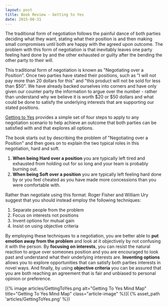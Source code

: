 ```yaml
---
layout: post
title: Book Review - Getting to Yes
date: 2015-08-31
---
```


The traditional form of negotiation follows the painful dance of both parties
deciding what they want, stating what their position is and then making small
compromises until both are happy with the agreed upon outcome. The problem with
this form of negotiation is that inevitably leaves one party feeling hard done
by and the other exhausted or guilty after the bending the other party to their
will.

<!--more-->

This traditional form of negotiation is known as "Negotiating over a Position".
Once two parties have stated their positions, such as "I will not pay more than
20 dollars for this" and "this product will not be sold for less than $50". We
have already backed ourselves into corners and have only given our counter
party the information to argue over the number - rather than understand why we
believe it is worth $20 or $50 dollars and what could be done to satisfy the
underlying interests that are supporting our stated positions.

[Getting to Yes](http://www.amazon.com/Getting-Yes-Negotiating-Agreement-Without/dp/0140157352)
provides a simple set of four steps to apply to any negotiation
scenario to help achieve an outcome that both parties can be satisfied with and
that explores all options.

The book starts out by describing the problem of "Negotiating over a Position"
and then goes on to explain the two typical roles in this negotiation,
hard and soft.

1. **When being Hard over a position** you are typically left tired and exhausted
   from holding out for so long and your team is probably burning out.
2. **When being Soft over a position** you are typically left feeling hard done
   by or you feel cheated as you have made more concessions than you were
   comfortable with.

Rather than negotiate using this format. Roger Fisher and William Ury suggest
that you should instead employ the following techniques:

1. Separate people from the problem
1. Focus on interests not positions
2. Invent options for mutual gain
1. Insist on using objective criteria

By employing these techniques to a negotiation, you are better able to **put emotion
away from the problem** and look at it objectively by not confusing it with the
person. By **focusing on interests**, you can resist the natural reaction to argue
over someones position and you are encouraged to look past and understand what
their underlying interests are. **Inventing options** allows you to explore
opportunities that can satisfy both parties interests in novel ways. And
finally, by using **objective criteria** you can be assured that you are both
reaching an agreement that is fair and unbiased to personal opinion or
preference.

[{% image articles/GettingToYes.png alt="Getting To Yes Mind Map" title="Getting To Yes Mind Map" class="article-image" %}](
{% asset_path 'articles/GettingToYes.png' %})
